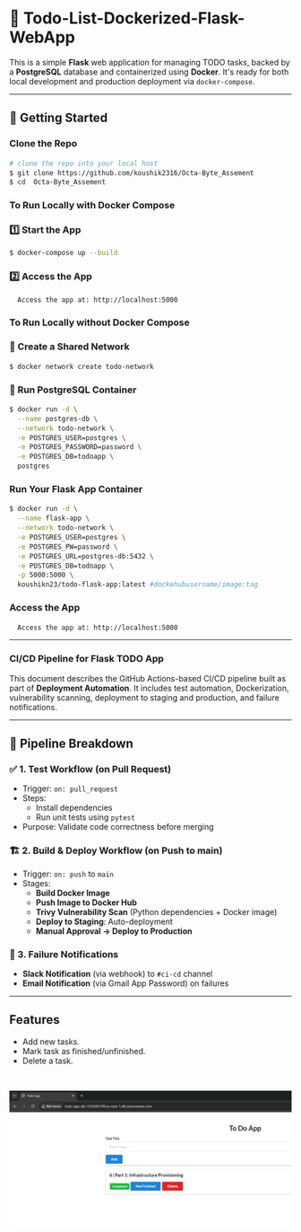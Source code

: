# 📝 Todo-List-Dockerized-Flask-WebApp

This is a simple **Flask** web application for managing TODO tasks, backed by a **PostgreSQL** database and containerized using **Docker**. It's ready for both local development and production deployment via `docker-compose`.

---

## 🚀 Getting Started

### Clone the Repo
```bash
# clone the repo into your local host
$ git clone https://github.com/koushik2316/Octa-Byte_Assement
$ cd  Octa-Byte_Assement
```
### To Run Locally with Docker Compose 
### 1️⃣ Start the App
```bash
$ docker-compose up --build
```

### 2️⃣ Access the App
``` bash
  Access the app at: http://localhost:5000
```

### To Run Locally without Docker Compose 
### 🔁 Create a Shared Network
```bash
$ docker network create todo-network
```

### 🐘  Run PostgreSQL Container

``` bash
$ docker run -d \
  --name postgres-db \
  --network todo-network \
  -e POSTGRES_USER=postgres \
  -e POSTGRES_PASSWORD=password \
  -e POSTGRES_DB=todoapp \
  postgres
```
### Run Your Flask App Container
``` bash
$ docker run -d \
  --name flask-app \
  --network todo-network \
  -e POSTGRES_USER=postgres \
  -e POSTGRES_PW=password \
  -e POSTGRES_URL=postgres-db:5432 \
  -e POSTGRES_DB=todoapp \
  -p 5000:5000 \
  koushikn23/todo-flask-app:latest #dockehubusername/image:tag
```
### Access the App
``` bash
  Access the app at: http://localhost:5000
```
---
### CI/CD Pipeline for Flask TODO App

This document describes the GitHub Actions-based CI/CD pipeline built as part of **Deployment Automation**. It includes test automation, Dockerization, vulnerability scanning, deployment to staging and production, and failure notifications.

---

## 🔁 Pipeline Breakdown

### ✅ 1. Test Workflow (on Pull Request)
- Trigger: `on: pull_request`
- Steps:
  - Install dependencies
  - Run unit tests using `pytest`
- Purpose: Validate code correctness before merging

### 🏗️ 2. Build & Deploy Workflow (on Push to main)
- Trigger: `on: push` to `main`
- Stages:
  - **Build Docker Image**
  - **Push Image to Docker Hub**
  - **Trivy Vulnerability Scan** (Python dependencies + Docker image)
  - **Deploy to Staging**: Auto-deployment
  - **Manual Approval → Deploy to Production**

### 📣 3. Failure Notifications
- **Slack Notification** (via webhook) to `#ci-cd` channel
- **Email Notification** (via Gmail App Password) on failures

---

## Features
- Add new tasks.
- Mark task as finished/unfinished.
- Delete a task.
<br>

![Image](Screenshots/img.png)
